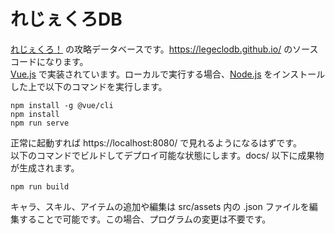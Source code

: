 # れじぇくろDB

[れじぇくろ！](https://www.legend-clover.net/) の攻略データベースです。https://legeclodb.github.io/ のソースコードになります。  
[Vue.js](https://vuejs.org/) で実装されています。ローカルで実行する場合、[Node.js](https://nodejs.org/en/) をインストールした上で以下のコマンドを実行します。
```
npm install -g @vue/cli
npm install
npm run serve
```
正常に起動すれば https://localhost:8080/ で見れるようになるはずです。  
以下のコマンドでビルドしてデプロイ可能な状態にします。docs/ 以下に成果物が生成されます。
```
npm run build
```
キャラ、スキル、アイテムの追加や編集は src/assets 内の .json ファイルを編集することで可能です。この場合、プログラムの変更は不要です。
